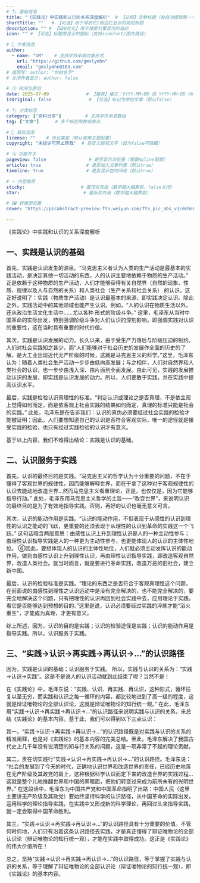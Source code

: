 ```yaml
---
# 🏷️ 基础信息
title: "《实践论》中实践和认识的关系深度解析"  # 【必填】文章标题（会自动提取第一个h1标题）
shortTitle: ""   # 【可选】用于导航栏/侧边栏显示的简短标题
description: "" # 【SEO优化】用于搜索引擎显示的描述
icon: "" # 【可选】标题旁显示的图标（支持iconfont/图片路径）

# 👤 作者信息
author: 
  - name: "GM"    # 支持字符串或对象形式
    url: "https://github.com/gmslymhn" 
    email: "gmslymhn@163.com"
# 或简写: author: "你的名字" 
# 关闭作者显示: author: false

# 🕒 时间与原创
date: 2025-07-09              # 【推荐】格式：YYYY-MM-DD 或 YYYY-MM-DD hh:mm:ss
isOriginal: false              # 【可选】标记为原创文章（默认false）

# 🏷️ 分类标签
category: ["资料分享"]         # 支持字符串或数组
tag: ["文章"]      # 多个标签用数组表示

# 📜 版权信息
license: ""    # 协议类型（默认使用主题配置）
copyright: "未经许可禁止转载"  # 自定义版权文字（设为false可隐藏）

# 🔍 功能开关
pageview: false                # 是否显示浏览量（需要Waline配置）
article: true                 # 是否加入文章列表（默认true）
timeline: true                # 是否显示在时间线（默认true）

# ⭐ 内容推荐
sticky:                     # 置顶优先级（数字越大越靠前，false关闭）
star:                        # 星标优先级（数字越大越靠前）

# 🖼️ 封面图设置
cover: "https://picabstract-preview-ftn.weiyun.com/ftn_pic_abs_v3/dc0e0e07b8f7439f01dcef0b86d27f429d1a0e04616168ec04174ef7ced85bb0701b7e8c3b039849599f9ebb2b7f4558?pictype=scale&from=30013&version=3.3.3.3&fname=2025-08-16tssp6.png&size=750"  # 文章卡片封面图（建议尺寸：1200×600）

---
```

《实践论》中实践和认识的关系深度解析
<!-- more -->

## 一、实践是认识的基础

首先，实践是认识发生的源泉。“马克思主义者认为人类的生产活动是最基本的实践活动，是决定其他一切活动的东西，人的认识主要地依赖于物质的生产活动。” 正是依赖于这种物质的生产活动，人们才能够获得有关自然界（自然的现象、性质、规律以及人与自然的关系）和人类社会（生产关系和社会关系） 的认识。这正好说明了：实践（物质生产活动）是认识最基本的来源，即实践决定认识。除此之外，实践活动中的其他领域也能产生认识。例如，“人的认识在物质生活以外，还从政治生活文化生活中……尤以各种 形式的阶级斗争。” 这里，毛泽东从当时中国革命的实际出发，特别强调阶级斗争对人们认识的深刻影响，即强调实践对认识的重要性，这在当时具有重要的时代价值。

其次，实践是认识发展的动力。长久以来，由于受生产力落后与阶级压迫的制约，人们对社会实践知之甚少，而“人们能够对于社会历史的发展作全面的历史的了解，是大工业出现近代无产阶级的时候，这就是马克思主义的科学。”这里，毛泽东认为：随着人类社会生产活动一步步由低向高发展；与之相伴，人们对自然界和人类社会的认识，也一步步由浅入深、由片面到全面发展。由此可见，实践的发展推动认识的发展，即实践是认识发展的动力。所以，人们要敢于实践，并在实践中提高认识水平。

最后，实践是检验认识真理性的标准。“判定认识或理论之是否真理，不是依主观上觉得如何而定，而是依客观上社会实践的结果如何而定，真理的标准只能是社会的实践。” 此处，毛泽东是在告诉我们：认识的真伪必须要经过社会实践的检验才能被证明；因此，人们要想知道自己的认识是否符合客观实际，唯一的途径就是接受实践的检验，也只有经过实践检验的认识才有意义。

基于以上内容，我们不难得出结论：实践是认识的基础。

## 二、认识服务于实践

首先，认识的最终目的是实践。“马克思主义的哲学认为十分重要的问题，不在于懂得了客观世界的规律性，因而能够解释世界，而在于拿了这种对于客观规律性的认识去能动地改造世界…然而马克思主义看重理论，正是，也仅仅是，因为它能够指导行动。” 此处，毛泽东用马克思主义哲学的主旨——“改变世界”，来说明认识的最终目的是为了有效地指导实践。否则，再好的认识也毫无意义可言。

其次，认识的能动作用是实践。“认识的能动作用，不但表现于从感性的认识到理性的认识之能动的飞跃，更重要的还须表现于从理性的认识到革命的实践这一个飞跃。” 这句话暗含两层意思：由感性认识上升到理性认识是人的一种主动性参与；由理性认识指导实践是人的一种更为主动性参与，也更能体现人的认识的主体性地位。 ⑥因此，要想体现人的认识的主体性地位，人们就必须主动发挥认识的能动作用，做到由感性认识上升到理性认识，再由理性认识指导实践，即改造客观自然界，改造人类社会。就当时而言，就是要进行革命实践，改造万恶的旧社会，建立新中国。

最后，认识的检验标准是实践。“理论的东西之是否符合于客观真理性这个问题，在前面说的由感性到理性之认识运动中是没有完全解决的，也不能完全解决的，要完全地解决这个问题，只有把理性的认识再回到社会实践中去，应用理论于实践，看它是否能够达到预想的目的。”这里是说，认识必须要经过实践的淬炼才能“浴火重生”，才能成为真理，才更有意义。

综上所述，因为，认识的目的是实践；认识的检验途径是实践；认识的能动作用是指导实践。所以，认识服务于实践。

## 三、“实践→认识→再实践→再认识→…”的认识路径

因为，实践是认识的基础；认识服务于实践。 所以，实践与认识的关系为：“实践→认识→实践”。这是不是说人的认识活动就到此结束了呢？当然不是！

在《实践论》中，毛泽东说：“实践、认识、再实践、再认识，这种形式，循环往复以至无穷，而实践和认识之每一循环的内容，都比较地进到了高一级的程度，这就是辩证唯物论的全部认识论，这就是辩证唯物论的知行统一观。” 在此，毛泽东用“实践→认识→再实践→再认识→…”的认识路径来说明实践与认识的关系，来总结《实践论》的基本内容。基于此，我们可以得到以下三点认识：

其一，“实践→认识→再实践→再认识→…”的认识路径既是对实践与认识的关系的精准阐释，也是对《实践论》的基本内容的完美总结。至此，毛泽东解决了我国古代史上几千年没有说清楚的知与行关系的问题，这是一项非常了不起的理论贡献。

其二，贵在切实践行“实践→认识→再实践→再认识→…”的认识路径。毛泽东说： “社会的发展到了今天的时代，正确地认识世界和改造世界的责任，已经历史地落在无产阶级及其政党的肩上，这种根据科学认识而定下来的改造世界的实践过程…这就是整个儿地推翻世界和中国的黑暗面，把他们转变过来成为前所未有的光明世界。” 在这段话中，毛泽东为中国共产党和中国革命指明了出路：中国人民（这里主要讲无产阶级及其政党）要始终坚持科学的认识路径，从中国革命的实际出发，运用科学的理论指导实践，在实践中又形成新的科学理论，再回过头来指导实践，就一定会取得中国革命胜利。

其三，“实践→认识→再实践→再认识→…”的认识路径具有十分重要的价值。不管何时何地，人们只有沿着这条认识路径去实践，才是真正懂得了辩证唯物论的全部认识论（辩证唯物论的知行统一观），才能在实践中取得成功。这正是《实践论》的伟大价值所在！

总之，坚持“实践→认识→再实践→再认识→…”的认识路径，等于掌握了实践与认识的关系，等于理解了辩证唯物论的全部认识论（辩证唯物论的知行统一观），即《实践论》的基本内容。